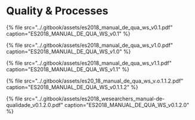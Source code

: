 # Quality & Processes

{% file src="../.gitbook/assets/es2018\_manual\_de\_qua\_ws\_v0.1.pdf" caption="ES2018\_MANUAL\_DE\_QUA\_WS\_v0.1" %}



{% file src="../.gitbook/assets/es2018\_manual\_de\_qua\_ws\_v1.0.pdf" caption="ES2018\_MANUAL\_DE\_QUA\_WS\_v1.0" %}

{% file src="../.gitbook/assets/es2018\_manual\_de\_qua\_ws\_v1.1.pdf" caption="ES2018\_MANUAL\_DE\_QUA\_WS\_v1.1" %}

{% file src="../.gitbook/assets/es20\_18\_manual\_de\_qua\_ws\_v.o.1.1.2.pdf" caption="ES2018\_MANUAL\_DE\_QUA\_WS\_v0.1.1.2" %}

{% file src="../.gitbook/assets/es2018\_wesearchers\_manual-de-qualidade\_v0.1.2.0.pdf" caption="ES2018\_MANUAL\_DE\_QUA\_WS\_v0.1.2.0" %}




